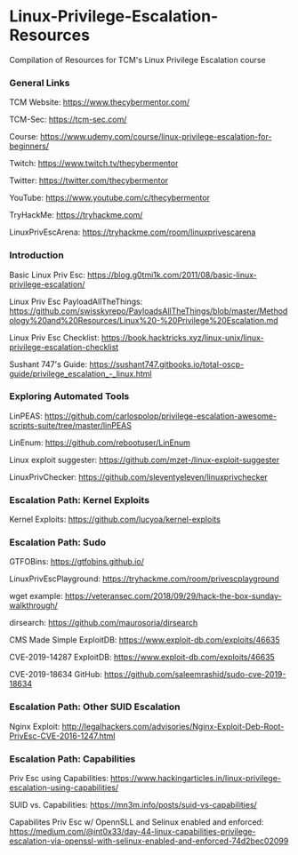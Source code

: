 # Linux-Privilege-Escalation-Resources
Compilation of Resources for TCM's Linux Privilege Escalation course

### General Links
TCM Website: https://www.thecybermentor.com/

TCM-Sec: https://tcm-sec.com/

Course: https://www.udemy.com/course/linux-privilege-escalation-for-beginners/

Twitch: https://www.twitch.tv/thecybermentor

Twitter: https://twitter.com/thecybermentor

YouTube: https://www.youtube.com/c/thecybermentor

TryHackMe: https://tryhackme.com/

LinuxPrivEscArena: https://tryhackme.com/room/linuxprivescarena

### Introduction
Basic Linux Priv Esc: https://blog.g0tmi1k.com/2011/08/basic-linux-privilege-escalation/

Linux Priv Esc PayloadAllTheThings: https://github.com/swisskyrepo/PayloadsAllTheThings/blob/master/Methodology%20and%20Resources/Linux%20-%20Privilege%20Escalation.md

Linux Priv Esc Checklist: https://book.hacktricks.xyz/linux-unix/linux-privilege-escalation-checklist

Sushant 747's Guide: https://sushant747.gitbooks.io/total-oscp-guide/privilege_escalation_-_linux.html

### Exploring Automated Tools
LinPEAS: https://github.com/carlospolop/privilege-escalation-awesome-scripts-suite/tree/master/linPEAS

LinEnum: https://github.com/rebootuser/LinEnum

Linux exploit suggester: https://github.com/mzet-/linux-exploit-suggester

LinuxPrivChecker: https://github.com/sleventyeleven/linuxprivchecker

### Escalation Path: Kernel Exploits
Kernel Exploits: https://github.com/lucyoa/kernel-exploits

### Escalation Path: Sudo
GTFOBins: https://gtfobins.github.io/

LinuxPrivEscPlayground: https://tryhackme.com/room/privescplayground

wget example: https://veteransec.com/2018/09/29/hack-the-box-sunday-walkthrough/

dirsearch: https://github.com/maurosoria/dirsearch

CMS Made Simple ExploitDB: https://www.exploit-db.com/exploits/46635

CVE-2019-14287 ExploitDB: https://www.exploit-db.com/exploits/46635

CVE-2019-18634 GitHub: https://github.com/saleemrashid/sudo-cve-2019-18634

### Escalation Path: Other SUID Escalation
Nginx Exploit: http://legalhackers.com/advisories/Nginx-Exploit-Deb-Root-PrivEsc-CVE-2016-1247.html

### Escalation Path: Capabilities
Priv Esc using Capabilities: https://www.hackingarticles.in/linux-privilege-escalation-using-capabilities/

SUID vs. Capabilities: https://mn3m.info/posts/suid-vs-capabilities/

Capabilites Priv Esc w/ OpennSLL and Selinux enabled and enforced: https://medium.com/@int0x33/day-44-linux-capabilities-privilege-escalation-via-openssl-with-selinux-enabled-and-enforced-74d2bec02099
